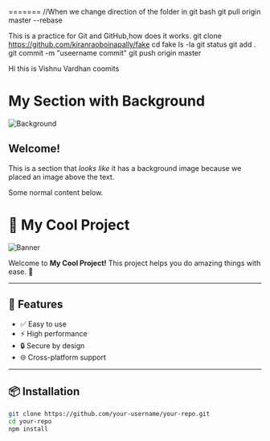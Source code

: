 
=======
//When we change direction of the folder in git bash
git pull origin master --rebase




This is a practice for Git and GitHub,how does it works.
git clone https://github.com/kiranraoboinapally/fake
cd fake
ls -la
git status
git add .
git commit -m "useername commit"
git push origin master

Hi this is Vishnu Vardhan coomits



# My Section with Background

![Background](https://via.placeholder.com/800x200)

## Welcome!

This is a section that *looks like* it has a background image because we placed an image above the text.

Some normal content below.


# 🚀 My Cool Project

![Banner](https://via.placeholder.com/1200x300?text=My+Awesome+Project)

Welcome to **My Cool Project!** This project helps you do amazing things with ease. 🌟

---

## 🔧 Features

- ✅ Easy to use
- ⚡ High performance
- 🔒 Secure by design
- 🌐 Cross-platform support

---

## 📦 Installation

```bash
git clone https://github.com/your-username/your-repo.git
cd your-repo
npm install
